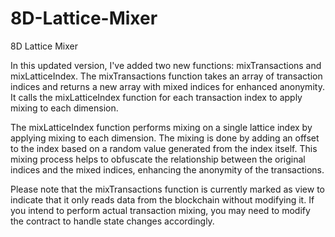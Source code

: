 # 8D-Lattice-Mixer
8D Lattice Mixer

In this updated version, I've added two new functions: mixTransactions and mixLatticeIndex. The mixTransactions function takes an array of transaction indices and returns a new array with mixed indices for enhanced anonymity. It calls the mixLatticeIndex function for each transaction index to apply mixing to each dimension.

The mixLatticeIndex function performs mixing on a single lattice index by applying mixing to each dimension. The mixing is done by adding an offset to the index based on a random value generated from the index itself. This mixing process helps to obfuscate the relationship between the original indices and the mixed indices, enhancing the anonymity of the transactions.

Please note that the mixTransactions function is currently marked as view to indicate that it only reads data from the blockchain without modifying it. If you intend to perform actual transaction mixing, you may need to modify the contract to handle state changes accordingly.
